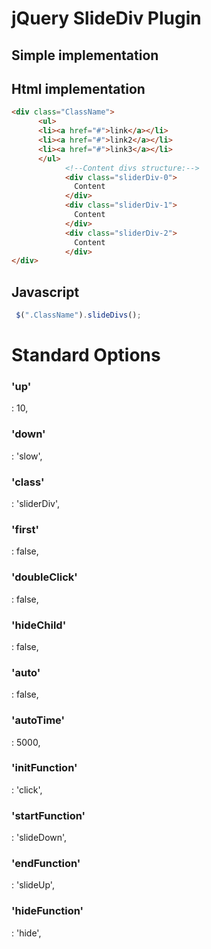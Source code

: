 jQuery SlideDiv Plugin
======
Simple implementation
---
Html implementation
----
```html
<div class="ClassName">
      <ul>
      <li><a href="#">link</a></li>
      <li><a href="#">link2</a></li>
      <li><a href="#">link3</a></li>
      </ul>
            <!--Content divs structure:-->
            <div class="sliderDiv-0">
              Content
            </div>
            <div class="sliderDiv-1">
              Content
            </div>
            <div class="sliderDiv-2">
              Content
            </div>
</div>
```
Javascript
---
```js
 $(".ClassName").slideDivs();
```
Standard Options
=====
### 'up'
:  10,
### 'down'
: 'slow',
### 'class'
: 'sliderDiv',
### 'first'
: false,
### 'doubleClick'
: false,
### 'hideChild'
: false,
### 'auto'
: false,
### 'autoTime'
: 5000,
### 'initFunction'
: 'click',
###  'startFunction'
: 'slideDown',
### 'endFunction'
: 'slideUp',
### 'hideFunction'
: 'hide',
